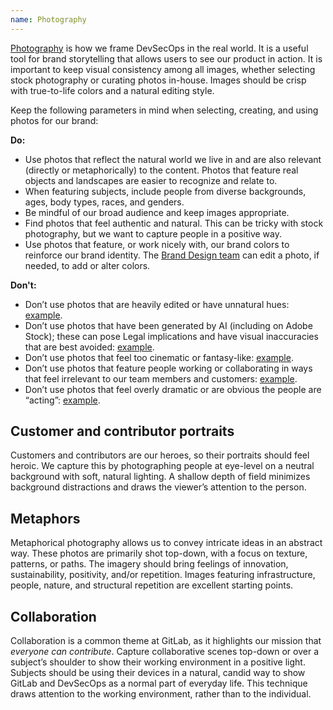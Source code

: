 ```yaml
---
name: Photography
---
```


[Photography](https://drive.google.com/drive/folders/1VHErs-KSNX1FIIVgXJR3OmIzwU7M4E1M?usp=sharing) is how we frame DevSecOps in the real world. It is a useful tool for brand storytelling that allows users to see our product in action. It is important to keep visual consistency among all images, whether selecting stock photography or curating photos in-house. Images should be crisp with true-to-life colors and a natural editing style.

Keep the following parameters in mind when selecting, creating, and using photos for our brand:

**Do:**
- Use photos that reflect the natural world we live in and are also relevant (directly or metaphorically) to the content. Photos that feature real objects and landscapes are easier to recognize and relate to.
- When featuring subjects, include people from diverse backgrounds, ages, body types, races, and genders.
- Be mindful of our broad audience and keep images appropriate.
- Find photos that feel authentic and natural. This can be tricky with stock photography, but we want to capture people in a positive way.
- Use photos that feature, or work nicely with, our brand colors to reinforce our brand identity. The [Brand Design team](https://about.gitlab.com/handbook/marketing/brand-and-product-marketing/design/#contacting-the-team) can edit a photo, if needed, to add or alter colors. 

**Don't:**
- Don’t use photos that are heavily edited or have unnatural hues: [example](https://stock.adobe.com/images/businesswoman-working-desk-with-laptop-book-coffee-phone-in-neon-colored-light/390312361).
- Don’t use photos that have been generated by AI (including on Adobe Stock); these can pose Legal implications and have visual inaccuracies that are best avoided: [example](https://stock.adobe.com/images/group-of-young-office-workers-collaborating-and-brainstorming-in-a-modern-office-setting-fostering-teamwork-and-innovative-ideas-generative-ai/598270380). 
- Don’t use photos that feel too cinematic or fantasy-like: [example](https://stock.adobe.com/images/silhouette-of-business-people-work-together-in-office-concept-of-teamwork-and-partnership-double-exposure-with-light-effects/236812913).
- Don’t use photos that feature people working or collaborating in ways that feel irrelevant to our team members and customers: [example](https://stock.adobe.com/images/group-of-colleagues-discussing-business-ideas-at-conference-in-modern-workspace/379447547).
- Don’t use photos that feel overly dramatic or are obvious the people are “acting”: [example](https://stock.adobe.com/images/cheers-to-the-team-spirit-high-angle-shot-of-a-group-of-young-businesspeople-cheering-in-a-modern-office/499218240). 

## Customer and contributor portraits

<figure-img alt="Portraits of smiling individuals" label="Customer portrait samples" src="/img/brand/adobe-stock-portrait-samples.jpg"></figure-img>

Customers and contributors are our heroes, so their portraits should feel heroic. We capture this by photographing people at eye-level on a neutral background with soft, natural lighting. A shallow depth of field minimizes background distractions and draws the viewer’s attention to the person.

## Metaphors

<figure-img alt="Aerial views that create abstract patterns and representations" label="Metaphor photo samples" src="/img/brand/stock-metaphor-samples.jpg"></figure-img>

Metaphorical photography allows us to convey intricate ideas in an abstract way. These photos are primarily shot top-down, with a focus on texture, patterns, or paths. The imagery should bring feelings of innovation, sustainability, positivity, and/or repetition. Images featuring infrastructure, people, nature, and structural repetition are excellent starting points.

## Collaboration

<figure-img alt="Overhead views of people collaborating around various devices and technology" label="Collaboration photo samples" src="/img/brand/stock-collaboration-samples.jpg"></figure-img>

Collaboration is a common theme at GitLab, as it highlights our mission that _everyone can contribute_. Capture collaborative scenes top-down or over a subject’s shoulder to show their working environment in a positive light. Subjects should be using their devices in a natural, candid way to show GitLab and DevSecOps as a normal part of everyday life. This technique draws attention to the working environment, rather than to the individual.
